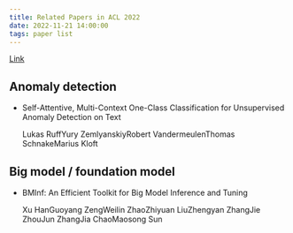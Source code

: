 ```yaml
---
title: Related Papers in ACL 2022
date: 2022-11-21 14:00:00
tags: paper list
---
```



[Link](https://www.2022.aclweb.org/papers)

<!-- more -->

## Anomaly detection

- Self-Attentive, Multi-Context One-Class Classification for Unsupervised Anomaly Detection on Text

  Lukas RuffYury ZemlyanskiyRobert VandermeulenThomas SchnakeMarius Kloft

## Big model / foundation model

- BMInf: An Efficient Toolkit for Big Model Inference and Tuning

  Xu HanGuoyang ZengWeilin ZhaoZhiyuan LiuZhengyan ZhangJie ZhouJun ZhangJia ChaoMaosong Sun

